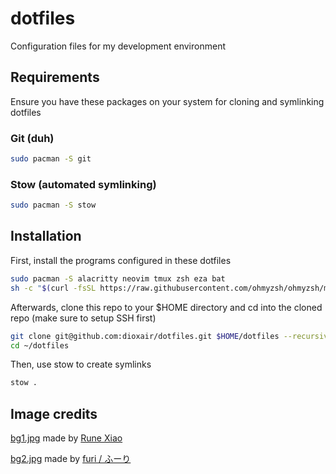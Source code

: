 # dotfiles

Configuration files for my development environment

## Requirements
Ensure you have these packages on your system for cloning and symlinking dotfiles

### Git (duh)

```bash
sudo pacman -S git
```

### Stow (automated symlinking)

```bash
sudo pacman -S stow
```

## Installation

First, install the programs configured in these dotfiles

```bash
sudo pacman -S alacritty neovim tmux zsh eza bat
sh -c "$(curl -fsSL https://raw.githubusercontent.com/ohmyzsh/ohmyzsh/master/tools/install.sh)" && rm -rf ~/.oh-my-zsh # Oh My Zsh
```

Afterwards, clone this repo to your $HOME directory and cd into the cloned repo (make sure to setup SSH first)

```bash
git clone git@github.com:dioxair/dotfiles.git $HOME/dotfiles --recursive
cd ~/dotfiles
```

Then, use stow to create symlinks

```bash
stow .
```

## Image credits
[bg1.jpg](https://www.pixiv.net/en/artworks/95815717) made by [Rune Xiao](https://www.pixiv.net/en/users/44473246)

[bg2.jpg](https://www.pixiv.net/en/artworks/115001263) made by [furi / ふーり](https://www.pixiv.net/en/users/41736171)
